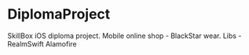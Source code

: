 # DiplomaProject
  SkillBox iOS diploma project.
  Mobile online shop - BlackStar wear.
  Libs - 
  RealmSwift
  Alamofire
